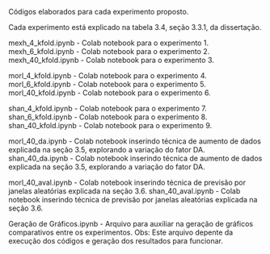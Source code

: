 Códigos elaborados para cada experimento proposto.

Cada experimento está explicado na tabela 3.4, seção 3.3.1, da dissertação.

mexh_4_kfold.ipynb - Colab notebook para o experimento 1.
mexh_6_kfold.ipynb - Colab notebook para o experimento 2.
mexh_40_kfold.ipynb - Colab notebook para o experimento 3.

morl_4_kfold.ipynb - Colab notebook para o experimento 4.
morl_6_kfold.ipynb - Colab notebook para o experimento 5.
morl_40_kfold.ipynb - Colab notebook para o experimento 6.

shan_4_kfold.ipynb - Colab notebook para o experimento 7.
shan_6_kfold.ipynb - Colab notebook para o experimento 8.
shan_40_kfold.ipynb - Colab notebook para o experimento 9.

morl_40_da.ipynb - Colab notebook inserindo técnica de aumento de dados explicada na seção 3.5, explorando a variação do fator DA.
shan_40_da.ipynb - Colab notebook inserindo técnica de aumento de dados explicada na seção 3.5, explorando a variação do fator DA.

morl_40_aval.ipynb - Colab notebook inserindo técnica de previsão por janelas aleatórias explicada na seção 3.6.
shan_40_aval.ipynb - Colab notebook inserindo técnica de previsão por janelas aleatórias explicada na seção 3.6.

Geração de Gráficos.ipynb - Arquivo para auxiliar na geração de gráficos comparativos entre os experimentos. Obs: Este arquivo depente da execução dos códigos e geração dos resultados para funcionar.
